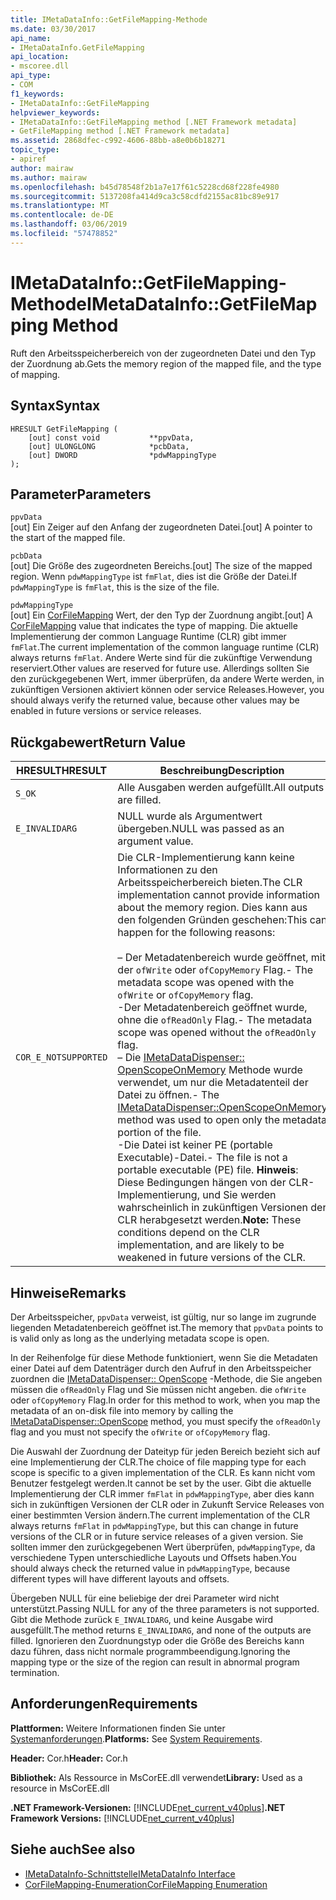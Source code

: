 ```yaml
---
title: IMetaDataInfo::GetFileMapping-Methode
ms.date: 03/30/2017
api_name:
- IMetaDataInfo.GetFileMapping
api_location:
- mscoree.dll
api_type:
- COM
f1_keywords:
- IMetaDataInfo::GetFileMapping
helpviewer_keywords:
- IMetaDataInfo::GetFileMapping method [.NET Framework metadata]
- GetFileMapping method [.NET Framework metadata]
ms.assetid: 2868dfec-c992-4606-88bb-a8e0b6b18271
topic_type:
- apiref
author: mairaw
ms.author: mairaw
ms.openlocfilehash: b45d78548f2b1a7e17f61c5228cd68f228fe4980
ms.sourcegitcommit: 5137208fa414d9ca3c58cdfd2155ac81bc89e917
ms.translationtype: MT
ms.contentlocale: de-DE
ms.lasthandoff: 03/06/2019
ms.locfileid: "57478852"
---
```

# <a name="imetadatainfogetfilemapping-method"></a><span data-ttu-id="83fbc-102">IMetaDataInfo::GetFileMapping-Methode</span><span class="sxs-lookup"><span data-stu-id="83fbc-102">IMetaDataInfo::GetFileMapping Method</span></span>
<span data-ttu-id="83fbc-103">Ruft den Arbeitsspeicherbereich von der zugeordneten Datei und den Typ der Zuordnung ab.</span><span class="sxs-lookup"><span data-stu-id="83fbc-103">Gets the memory region of the mapped file, and the type of mapping.</span></span>  
  
## <a name="syntax"></a><span data-ttu-id="83fbc-104">Syntax</span><span class="sxs-lookup"><span data-stu-id="83fbc-104">Syntax</span></span>  
  
```  
HRESULT GetFileMapping (  
    [out] const void           **ppvData,   
    [out] ULONGLONG            *pcbData,   
    [out] DWORD                *pdwMappingType  
);  
```  
  
## <a name="parameters"></a><span data-ttu-id="83fbc-105">Parameter</span><span class="sxs-lookup"><span data-stu-id="83fbc-105">Parameters</span></span>  
 `ppvData`  
 <span data-ttu-id="83fbc-106">[out] Ein Zeiger auf den Anfang der zugeordneten Datei.</span><span class="sxs-lookup"><span data-stu-id="83fbc-106">[out] A pointer to the start of the mapped file.</span></span>  
  
 `pcbData`  
 <span data-ttu-id="83fbc-107">[out] Die Größe des zugeordneten Bereichs.</span><span class="sxs-lookup"><span data-stu-id="83fbc-107">[out] The size of the mapped region.</span></span> <span data-ttu-id="83fbc-108">Wenn `pdwMappingType` ist `fmFlat`, dies ist die Größe der Datei.</span><span class="sxs-lookup"><span data-stu-id="83fbc-108">If `pdwMappingType` is `fmFlat`, this is the size of the file.</span></span>  
  
 `pdwMappingType`  
 <span data-ttu-id="83fbc-109">[out] Ein [CorFileMapping](../../../../docs/framework/unmanaged-api/metadata/corfilemapping-enumeration.md) Wert, der den Typ der Zuordnung angibt.</span><span class="sxs-lookup"><span data-stu-id="83fbc-109">[out] A [CorFileMapping](../../../../docs/framework/unmanaged-api/metadata/corfilemapping-enumeration.md) value that indicates the type of mapping.</span></span> <span data-ttu-id="83fbc-110">Die aktuelle Implementierung der common Language Runtime (CLR) gibt immer `fmFlat`.</span><span class="sxs-lookup"><span data-stu-id="83fbc-110">The current implementation of the common language runtime (CLR) always returns `fmFlat`.</span></span> <span data-ttu-id="83fbc-111">Andere Werte sind für die zukünftige Verwendung reserviert.</span><span class="sxs-lookup"><span data-stu-id="83fbc-111">Other values are reserved for future use.</span></span> <span data-ttu-id="83fbc-112">Allerdings sollten Sie den zurückgegebenen Wert, immer überprüfen, da andere Werte werden, in zukünftigen Versionen aktiviert können oder service Releases.</span><span class="sxs-lookup"><span data-stu-id="83fbc-112">However, you should always verify the returned value, because other values may be enabled in future versions or service releases.</span></span>  
  
## <a name="return-value"></a><span data-ttu-id="83fbc-113">Rückgabewert</span><span class="sxs-lookup"><span data-stu-id="83fbc-113">Return Value</span></span>  
  
|<span data-ttu-id="83fbc-114">HRESULT</span><span class="sxs-lookup"><span data-stu-id="83fbc-114">HRESULT</span></span>|<span data-ttu-id="83fbc-115">Beschreibung</span><span class="sxs-lookup"><span data-stu-id="83fbc-115">Description</span></span>|  
|-------------|-----------------|  
|`S_OK`|<span data-ttu-id="83fbc-116">Alle Ausgaben werden aufgefüllt.</span><span class="sxs-lookup"><span data-stu-id="83fbc-116">All outputs are filled.</span></span>|  
|`E_INVALIDARG`|<span data-ttu-id="83fbc-117">NULL wurde als Argumentwert übergeben.</span><span class="sxs-lookup"><span data-stu-id="83fbc-117">NULL was passed as an argument value.</span></span>|  
|`COR_E_NOTSUPPORTED`|<span data-ttu-id="83fbc-118">Die CLR-Implementierung kann keine Informationen zu den Arbeitsspeicherbereich bieten.</span><span class="sxs-lookup"><span data-stu-id="83fbc-118">The CLR implementation cannot provide information about the memory region.</span></span> <span data-ttu-id="83fbc-119">Dies kann aus den folgenden Gründen geschehen:</span><span class="sxs-lookup"><span data-stu-id="83fbc-119">This can happen for the following reasons:</span></span><br /><br /> <span data-ttu-id="83fbc-120">– Der Metadatenbereich wurde geöffnet, mit der `ofWrite` oder `ofCopyMemory` Flag.</span><span class="sxs-lookup"><span data-stu-id="83fbc-120">-   The metadata scope was opened with the `ofWrite` or `ofCopyMemory` flag.</span></span><br /><span data-ttu-id="83fbc-121">-Der Metadatenbereich geöffnet wurde, ohne die `ofReadOnly` Flag.</span><span class="sxs-lookup"><span data-stu-id="83fbc-121">-   The metadata scope was opened without the `ofReadOnly` flag.</span></span><br /><span data-ttu-id="83fbc-122">– Die [IMetaDataDispenser:: OpenScopeOnMemory](../../../../docs/framework/unmanaged-api/metadata/imetadatadispenser-openscopeonmemory-method.md) Methode wurde verwendet, um nur die Metadatenteil der Datei zu öffnen.</span><span class="sxs-lookup"><span data-stu-id="83fbc-122">-   The [IMetaDataDispenser::OpenScopeOnMemory](../../../../docs/framework/unmanaged-api/metadata/imetadatadispenser-openscopeonmemory-method.md) method was used to open only the metadata portion of the file.</span></span><br /><span data-ttu-id="83fbc-123">-Die Datei ist keiner PE (portable Executable)-Datei.</span><span class="sxs-lookup"><span data-stu-id="83fbc-123">-   The file is not a portable executable (PE) file.</span></span> <span data-ttu-id="83fbc-124">**Hinweis**:  Diese Bedingungen hängen von der CLR-Implementierung, und Sie werden wahrscheinlich in zukünftigen Versionen der CLR herabgesetzt werden.</span><span class="sxs-lookup"><span data-stu-id="83fbc-124">**Note:**  These conditions depend on the CLR implementation, and are likely to be weakened in future versions of the CLR.</span></span>|  
  
## <a name="remarks"></a><span data-ttu-id="83fbc-125">Hinweise</span><span class="sxs-lookup"><span data-stu-id="83fbc-125">Remarks</span></span>  
 <span data-ttu-id="83fbc-126">Der Arbeitsspeicher, `ppvData` verweist, ist gültig, nur so lange im zugrunde liegenden Metadatenbereich geöffnet ist.</span><span class="sxs-lookup"><span data-stu-id="83fbc-126">The memory that `ppvData` points to is valid only as long as the underlying metadata scope is open.</span></span>  
  
 <span data-ttu-id="83fbc-127">In der Reihenfolge für diese Methode funktioniert, wenn Sie die Metadaten einer Datei auf dem Datenträger durch den Aufruf in den Arbeitsspeicher zuordnen die [IMetaDataDispenser:: OpenScope](../../../../docs/framework/unmanaged-api/metadata/imetadatadispenser-openscope-method.md) -Methode, die Sie angeben müssen die `ofReadOnly` Flag und Sie müssen nicht angeben. die `ofWrite` oder `ofCopyMemory` Flag.</span><span class="sxs-lookup"><span data-stu-id="83fbc-127">In order for this method to work, when you map the metadata of an on-disk file into memory by calling the [IMetaDataDispenser::OpenScope](../../../../docs/framework/unmanaged-api/metadata/imetadatadispenser-openscope-method.md) method, you must specify the `ofReadOnly` flag and you must not specify the `ofWrite` or `ofCopyMemory` flag.</span></span>  
  
 <span data-ttu-id="83fbc-128">Die Auswahl der Zuordnung der Dateityp für jeden Bereich bezieht sich auf eine Implementierung der CLR.</span><span class="sxs-lookup"><span data-stu-id="83fbc-128">The choice of file mapping type for each scope is specific to a given implementation of the CLR.</span></span> <span data-ttu-id="83fbc-129">Es kann nicht vom Benutzer festgelegt werden.</span><span class="sxs-lookup"><span data-stu-id="83fbc-129">It cannot be set by the user.</span></span> <span data-ttu-id="83fbc-130">Gibt die aktuelle Implementierung der CLR immer `fmFlat` in `pdwMappingType`, aber dies kann sich in zukünftigen Versionen der CLR oder in Zukunft Service Releases von einer bestimmten Version ändern.</span><span class="sxs-lookup"><span data-stu-id="83fbc-130">The current implementation of the CLR always returns `fmFlat` in `pdwMappingType`, but this can change in future versions of the CLR or in future service releases of a given version.</span></span> <span data-ttu-id="83fbc-131">Sie sollten immer den zurückgegebenen Wert überprüfen, `pdwMappingType`, da verschiedene Typen unterschiedliche Layouts und Offsets haben.</span><span class="sxs-lookup"><span data-stu-id="83fbc-131">You should always check the returned value in `pdwMappingType`, because different types will have different layouts and offsets.</span></span>  
  
 <span data-ttu-id="83fbc-132">Übergeben NULL für eine beliebige der drei Parameter wird nicht unterstützt.</span><span class="sxs-lookup"><span data-stu-id="83fbc-132">Passing NULL for any of the three parameters is not supported.</span></span> <span data-ttu-id="83fbc-133">Gibt die Methode zurück `E_INVALIDARG`, und keine Ausgabe wird ausgefüllt.</span><span class="sxs-lookup"><span data-stu-id="83fbc-133">The method returns `E_INVALIDARG`, and none of the outputs are filled.</span></span> <span data-ttu-id="83fbc-134">Ignorieren den Zuordnungstyp oder die Größe des Bereichs kann dazu führen, dass nicht normale programmbeendigung.</span><span class="sxs-lookup"><span data-stu-id="83fbc-134">Ignoring the mapping type or the size of the region can result in abnormal program termination.</span></span>  
  
## <a name="requirements"></a><span data-ttu-id="83fbc-135">Anforderungen</span><span class="sxs-lookup"><span data-stu-id="83fbc-135">Requirements</span></span>  
 <span data-ttu-id="83fbc-136">**Plattformen:** Weitere Informationen finden Sie unter [Systemanforderungen](../../../../docs/framework/get-started/system-requirements.md).</span><span class="sxs-lookup"><span data-stu-id="83fbc-136">**Platforms:** See [System Requirements](../../../../docs/framework/get-started/system-requirements.md).</span></span>  
  
 <span data-ttu-id="83fbc-137">**Header:** Cor.h</span><span class="sxs-lookup"><span data-stu-id="83fbc-137">**Header:** Cor.h</span></span>  
  
 <span data-ttu-id="83fbc-138">**Bibliothek:** Als Ressource in MsCorEE.dll verwendet</span><span class="sxs-lookup"><span data-stu-id="83fbc-138">**Library:** Used as a resource in MsCorEE.dll</span></span>  
  
 <span data-ttu-id="83fbc-139">**.NET Framework-Versionen:** [!INCLUDE[net_current_v40plus](../../../../includes/net-current-v40plus-md.md)]</span><span class="sxs-lookup"><span data-stu-id="83fbc-139">**.NET Framework Versions:** [!INCLUDE[net_current_v40plus](../../../../includes/net-current-v40plus-md.md)]</span></span>  
  
## <a name="see-also"></a><span data-ttu-id="83fbc-140">Siehe auch</span><span class="sxs-lookup"><span data-stu-id="83fbc-140">See also</span></span>
- [<span data-ttu-id="83fbc-141">IMetaDataInfo-Schnittstelle</span><span class="sxs-lookup"><span data-stu-id="83fbc-141">IMetaDataInfo Interface</span></span>](../../../../docs/framework/unmanaged-api/metadata/imetadatainfo-interface.md)
- [<span data-ttu-id="83fbc-142">CorFileMapping-Enumeration</span><span class="sxs-lookup"><span data-stu-id="83fbc-142">CorFileMapping Enumeration</span></span>](../../../../docs/framework/unmanaged-api/metadata/corfilemapping-enumeration.md)
